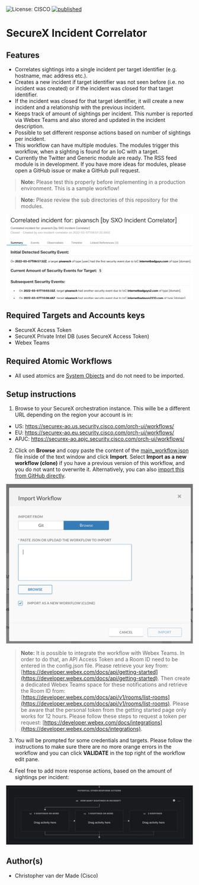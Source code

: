 ![License: CISCO](https://img.shields.io/badge/License-CISCO-blue.svg)
[![published](https://static.production.devnetcloud.com/codeexchange/assets/images/devnet-published.svg)](https://developer.cisco.com/codeexchange/github/repo/<REPO-HERE>)

# SecureX Incident Correlator

## Features
* Correlates sightings into a single incident per target identifier (e.g. hostname, mac address etc.).
* Creates a new incident if target identifier was not seen before (i.e. no incident was created) or if the incident was closed for that target identifier.
* If the incident was closed for that target identifier, it will create a new incident and a relationship with the previous incident.
* Keeps track of amount of sightings per incident. This number is reported via Webex Teams and also stored and updated in the incident description.
* Possible to set different response actions based on number of sightings per incident.
* This workflow can have multiple modules. The modules trigger this workflow, when a sighting is found for an IoC with a target.
* Currently the Twitter and Generic module are ready. The RSS feed module is in development. If you have more ideas for modules, please open a GitHub issue or make a GitHub pull request. 

> **Note:** Please test this properly before implementing in a production environment. This is a sample workflow! 

> **Note:** Please review the sub directories of this repository for the modules.

![](screenshots/example_incident.png)

## Required Targets and Accounts keys
- SecureX Access Token
- SecureX Private Intel DB (uses SecureX Access Token)
- Webex Teams

## Required Atomic Workflows
- All used atomics are [System Objects](https://ciscosecurity.github.io/sxo-05-security-workflows/atomics/system) and do not need to be imported.

## Setup instructions

1. Browse to your SecureX orchestration instance. This wille be a different URL depending on the region your account is in: 

* US: https://securex-ao.us.security.cisco.com/orch-ui/workflows/
* EU: https://securex-ao.eu.security.cisco.com/orch-ui/workflows/
* APJC: https://securex-ao.apjc.security.cisco.com/orch-ui/workflows/

2. Click on **Browse** and copy paste the content of the [main_workflow.json](https://raw.githubusercontent.com/chrivand/securex_incident_correlator/main/main_workflow.json) file inside of the text window and click **Import**. Select **Import as a new workflow (clone)** if you have a previous version of this workflow, and you do not want to overwrite it. Alternatively, you can also [import this from GitHub directly](https://ciscosecurity.github.io/sxo-05-security-workflows/importing).

![](screenshots/copy-paste.png)

> **Note:**  It is possible to integrate the workflow with Webex Teams. In order to do that, an API Access Token and a Room ID need to be entered in the config.json file. Please retrieve your key from: [https://developer.webex.com/docs/api/getting-started](https://developer.webex.com/docs/api/getting-started). Then create a dedicated Webex Teams space for these notifications and retrieve the Room ID from: [https://developer.webex.com/docs/api/v1/rooms/list-rooms](https://developer.webex.com/docs/api/v1/rooms/list-rooms). Please be aware that the personal token from the getting started page only works for 12 hours. Please follow these steps to request a token per request: [https://developer.webex.com/docs/integrations](https://developer.webex.com/docs/integrations).

3. You will be prompted for some credentials and targets. Please follow the instructions to make sure there are no more orange errors in the workflow and you can click **VALIDATE** in the top right of the workflow edit pane.

4. Feel free to add more response actions, based on the amount of sightings per incident:

![](screenshots/response_actions.png)

## Author(s)

* Christopher van der Made (Cisco)
